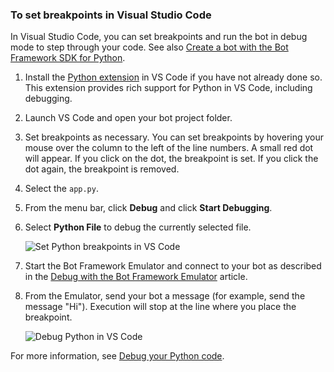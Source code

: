 ### To set breakpoints in Visual Studio Code

In Visual Studio Code, you can set breakpoints and run the bot in debug mode to step through your code. See also [Create a bot with the Bot Framework SDK for Python](~/python/bot-builder-python-quickstart.md).

1. Install the [Python extension](https://aka.ms/vscode-python-extension) in VS Code if you have not already done so. This extension provides rich support for Python in VS Code, including debugging.
1. Launch VS Code and open your bot project folder.
1. Set breakpoints as necessary. You can set breakpoints by hovering your mouse over the column to the left of the line numbers. A small red dot will appear. If you click on the dot, the breakpoint is set. If you click the dot again, the breakpoint is removed.
1. Select the `app.py`.
1. From the menu bar, click **Debug** and click **Start Debugging**.
1. Select **Python File** to debug the currently selected file.

   ![Set Python breakpoints in VS Code](~/media/bot-service-debug-bot/bot-debug-python-breakpoints.png)

1. Start the Bot Framework Emulator and connect to your bot as described in the [Debug with the Bot Framework Emulator](/azure/bot-service/bot-service-debug-emulator) article.
1. From the Emulator, send your bot a message (for example, send the message "Hi"). Execution will stop at the line where you place the breakpoint.

   ![Debug Python in VS Code](~/media/bot-service-debug-bot/bot-debug-python-breakpoint-caught.png)

For more information, see [Debug your Python code](/visualstudio/python/debugging-python-in-visual-studio).
